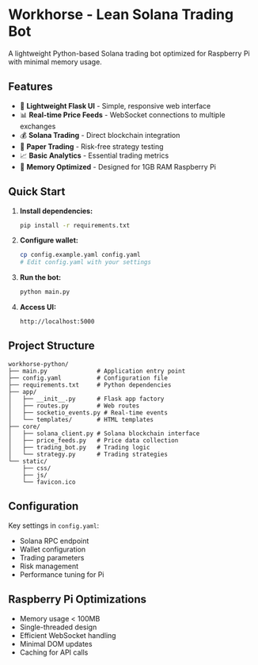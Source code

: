 # Workhorse - Lean Solana Trading Bot

A lightweight Python-based Solana trading bot optimized for Raspberry Pi with minimal memory usage.

## Features

- 🚀 **Lightweight Flask UI** - Simple, responsive web interface
- 📊 **Real-time Price Feeds** - WebSocket connections to multiple exchanges  
- 💰 **Solana Trading** - Direct blockchain integration
- 🔄 **Paper Trading** - Risk-free strategy testing
- 📈 **Basic Analytics** - Essential trading metrics
- 🎯 **Memory Optimized** - Designed for 1GB RAM Raspberry Pi

## Quick Start

1. **Install dependencies:**
   ```bash
   pip install -r requirements.txt
   ```

2. **Configure wallet:**
   ```bash
   cp config.example.yaml config.yaml
   # Edit config.yaml with your settings
   ```

3. **Run the bot:**
   ```bash
   python main.py
   ```

4. **Access UI:**
   ```
   http://localhost:5000
   ```

## Project Structure

```
workhorse-python/
├── main.py              # Application entry point
├── config.yaml          # Configuration file
├── requirements.txt     # Python dependencies
├── app/
│   ├── __init__.py      # Flask app factory
│   ├── routes.py        # Web routes
│   ├── socketio_events.py # Real-time events
│   └── templates/       # HTML templates
├── core/
│   ├── solana_client.py # Solana blockchain interface
│   ├── price_feeds.py   # Price data collection
│   ├── trading_bot.py   # Trading logic
│   └── strategy.py      # Trading strategies
└── static/
    ├── css/
    ├── js/
    └── favicon.ico
```

## Configuration

Key settings in `config.yaml`:
- Solana RPC endpoint
- Wallet configuration
- Trading parameters
- Risk management
- Performance tuning for Pi

## Raspberry Pi Optimizations

- Memory usage < 100MB
- Single-threaded design
- Efficient WebSocket handling
- Minimal DOM updates
- Caching for API calls
